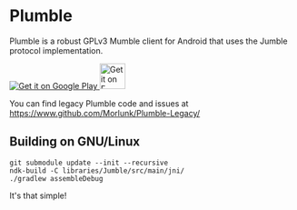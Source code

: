 Plumble
=======

Plumble is a robust GPLv3 Mumble client for Android that uses the Jumble protocol implementation.

<a href="https://play.google.com/store/apps/details?id=com.morlunk.mumbleclient">
  <img alt="Get it on Google Play" src="https://developer.android.com/images/brand/en_generic_rgb_wo_45.png" />
</a>
<a href="https://f-droid.org/repository/browse/?fdid=com.morlunk.mumbleclient">
  <img alt="Get it on F-Droid" src="https://fsfe.org/campaigns/android/f-droid.png" width="45" />
</a>

You can find legacy Plumble code and issues at https://www.github.com/Morlunk/Plumble-Legacy/

Building on GNU/Linux
---------------------

    git submodule update --init --recursive
    ndk-build -C libraries/Jumble/src/main/jni/
    ./gradlew assembleDebug

It's that simple!